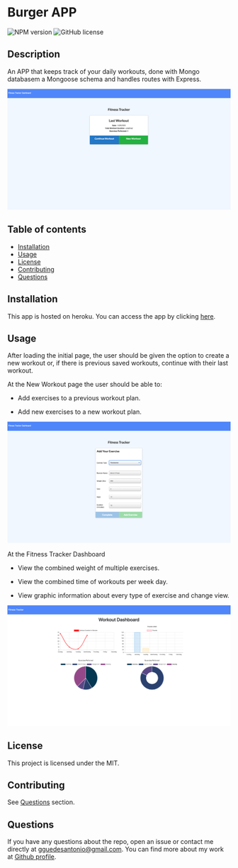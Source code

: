 # Burger APP

![NPM version](https://img.shields.io/badge/npm-6.14.7-green)
![GitHub license](https://img.shields.io/badge/License-MIT-blue.svg)

  ## Description
  An APP that keeps track of your daily workouts, done with Mongo databasem a Mongoose schema and handles routes with Express.

  ![WorkoutTracker](./public/assets/workoutTracker.png)
  
  ## Table of contents
  
  * [Installation](#installation)
  * [Usage](#usage)
  * [License](#license)
  * [Contributing](#contributing)
  * [Questions](#questions)
  

  ## Installation
  
  This app is hosted on heroku. You can access the app by clicking [here](https://guedesantonio-workout-tracker.herokuapp.com/).
  
  ## Usage

  After loading the initial page, the user should be given the option to create a new workout or, if there is previous saved workouts, continue with their last workout.

  At the New Workout page the user should be able to:

  - Add exercises to a previous workout plan.

  - Add new exercises to a new workout plan.

  ![NewWorkout](./public/assets/newWorkout.png)

  At the Fitness Tracker Dashboard

  - View the combined weight of multiple exercises.

  - View the combined time of workouts per week day.

  - View graphic information about every type of exercise and change view.

  ![Dashboard](./public/assets/dashboard.png)

  ## License
  This project is licensed under the MIT.

  ## Contributing
  See [Questions](#Questions) section.

  ## Questions
  If you have any questions about the repo, open an issue or contact me directly at gguedesantonio@gmail.com. 
  You can find more about my work at [Github profile](https://github.com/guedesantonio). 
